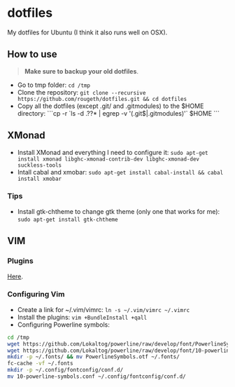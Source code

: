 # dotfiles

My dotfiles for Ubuntu (I think it also runs well on OSX).

## How to use

> **Make sure to backup your old dotfiles**.

* Go to tmp folder: `cd /tmp`
* Clone the repository: `git clone --recursive https://github.com/rougeth/dotfiles.git && cd dotfiles`
* Copy all the dotfiles (except .git/ and .gitmodules) to the $HOME directory: ```cp -r `ls -d .??* | egrep -v '(.git$|.gitmodules)'` $HOME ```

## XMonad

* Install XMonad and everything I need to configure it: `sudo apt-get install xmonad libghc-xmonad-contrib-dev libghc-xmonad-dev suckless-tools`
* Intall cabal and xmobar: `sudo apt-get install cabal-install && cabal install xmobar`

### Tips

* Install gtk-chtheme to change gtk theme (only one that works for me): `sudo apt-get install gtk-chtheme`

## VIM

### Plugins

[Here](https://github.com/rougeth/dotfiles/blob/master/.vim/vimrc#L15).

### Configuring Vim

* Create a link for ~/.vim/vimrc: `ln -s ~/.vim/vimrc ~/.vimrc`
* Install the plugins: `vim +BundleInstall +qall`
* Configuring Powerline symbols:

```bash
cd /tmp
wget https://github.com/Lokaltog/powerline/raw/develop/font/PowerlineSymbols.otf
wget https://github.com/Lokaltog/powerline/raw/develop/font/10-powerline-symbols.conf
mkdir -p ~/.fonts/ && mv PowerlineSymbols.otf ~/.fonts/
fc-cache -vf ~/.fonts
mkdir -p ~/.config/fontconfig/conf.d/
mv 10-powerline-symbols.conf ~/.config/fontconfig/conf.d/
```
